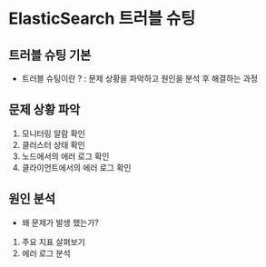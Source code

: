 # ElasticSearch 트러블 슈팅

## 트러블 슈팅 기본
+ 트러블 슈팅이란 ? : 문제 상황을 파악하고 원인을 분석 후 해결하는 과정

## 문제 상황 파악
1. 모니터링 알람 확인
2. 클러스터 상태 확인
3. 노드에서의 에러 로그 확인
4. 클라이언트에서의 에러 로그 확인

## 원인 분석
+ 왜 문제가 발생 했는가?
1. 주요 지표 살펴보기
2. 에러 로그 분석
